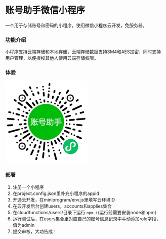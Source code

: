 # 账号助手微信小程序
一个用于存储账号和密码的小程序，使用微信小程序云开发，免服务器。

### 功能介绍
小程序支持云端存储和本地存储，云端存储数据支持SM4和AES加密，同时支持用户管理，以便授权其他人使用云端存储权限。

### 体验
![账号助手微信小程序](./miniprogramcode.jpg)

### 部署
1. 注册一个小程序
2. 在project.config.json里补充小程序的appid
3. 开通云开发，在miniprogram/env.js里填写云环境ID
4. 在云开发后台创建users，accounts和applies集合
5. 在cloudfunctions/users/目录下运行 `npm i`(运行前需要安装node和npm)
6. 运行测试后，在users集合里对应自己的账号信息记录中手动添加role字段，值为admin
7. 提交审核，大功告成！











